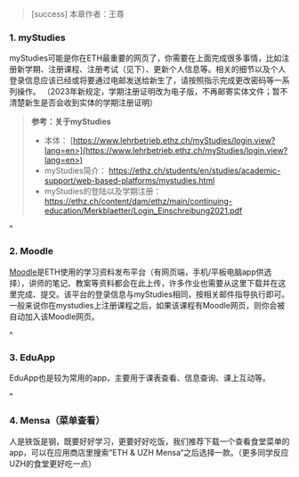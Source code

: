 > [success] 本章作者：王尊

### **1. myStudies**

myStudies可能是你在ETH最重要的网页了，你需要在上面完成很多事情，比如注册新学期、注册课程、注册考试（见下）、更新个人信息等。相关的细节以及个人登录信息应该已经或将要通过电邮发送给新生了，请按照指示完成更改密码等一系列操作。
（2023年新规定，学期注册证明改为电子版，不再邮寄实体文件；暂不清楚新生是否会收到实体的学期注册证明）

> **参考：关于myStudies**
>
> * 本体：
>   [https://www.lehrbetrieb.ethz.ch/myStudies/login.view?lang=en>](https://www.lehrbetrieb.ethz.ch/myStudies/login.view?lang=en>)
> * myStudies简介：
>   <https://ethz.ch/students/en/studies/academic-support/web-based-platforms/mystudies.html>
> * myStudies的登陆以及学期注册：<https://ethz.ch/content/dam/ethz/main/continuing-education/Merkblaetter/Login_Einschreibung2021.pdf>

^
### **2. Moodle**

[Moodle](https://moodle-app2.let.ethz.ch/auth/shibboleth/login.php)是ETH使用的学习资料发布平台（有网页端，手机/平板电脑app供选择），讲师的笔记、教案等资料都会在此上传，许多作业也需要从这里下载并在这里完成、提交。该平台的登录信息与myStudies相同，按相关邮件指导执行即可。一般来说你在mystudies上注册课程之后，如果该课程有Moodle网页，则你会被自动加入该Moodle网页。

^
### **3. EduApp**

EduApp也是较为常用的app，主要用于课表查看、信息查询、课上互动等。

^
### **4. Mensa（菜单查看**）

人是铁饭是钢，既要好好学习，更要好好吃饭，我们推荐下载一个查看食堂菜单的app，可以在应用商店里搜索”ETH & UZH Mensa“之后选择一款。（更多同学反应UZH的食堂更好吃一点）

